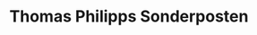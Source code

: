 ---
title: "Thomas Philipps Sonderposten"
url: /oranienburg/thomas-philipps-sonderposten/
shop: Kramladen
---